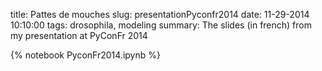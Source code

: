 title: Pattes de mouches
slug: presentationPyconfr2014
date: 11-29-2014 10:10:00
tags: drosophila, modeling
summary: The slides (in french) from my presentation at PyConFr 2014

{% notebook PyconFr2014.ipynb %}
